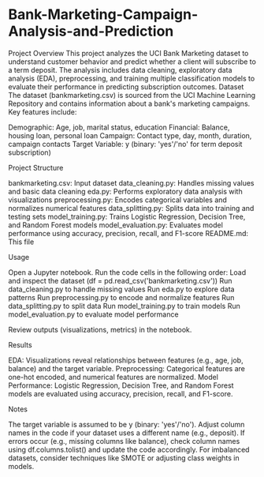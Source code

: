 # Bank-Marketing-Campaign-Analysis-and-Prediction

Project Overview
This project analyzes the UCI Bank Marketing dataset to understand customer behavior and predict whether a client will subscribe to a term deposit. The analysis includes data cleaning, exploratory data analysis (EDA), preprocessing, and training multiple classification models to evaluate their performance in predicting subscription outcomes.
Dataset
The dataset (bankmarketing.csv) is sourced from the UCI Machine Learning Repository and contains information about a bank's marketing campaigns. Key features include:

Demographic: Age, job, marital status, education
Financial: Balance, housing loan, personal loan
Campaign: Contact type, day, month, duration, campaign contacts
Target Variable: y (binary: 'yes'/'no' for term deposit subscription)

Project Structure

bankmarketing.csv: Input dataset
data_cleaning.py: Handles missing values and basic data cleaning
eda.py: Performs exploratory data analysis with visualizations
preprocessing.py: Encodes categorical variables and normalizes numerical features
data_splitting.py: Splits data into training and testing sets
model_training.py: Trains Logistic Regression, Decision Tree, and Random Forest models
model_evaluation.py: Evaluates model performance using accuracy, precision, recall, and F1-score
README.md: This file


Usage

Open a Jupyter notebook.
Run the code cells in the following order:
Load and inspect the dataset (df = pd.read_csv('bankmarketing.csv'))
Run data_cleaning.py to handle missing values
Run eda.py to explore data patterns
Run preprocessing.py to encode and normalize features
Run data_splitting.py to split data
Run model_training.py to train models
Run model_evaluation.py to evaluate model performance


Review outputs (visualizations, metrics) in the notebook.

Results

EDA: Visualizations reveal relationships between features (e.g., age, job, balance) and the target variable.
Preprocessing: Categorical features are one-hot encoded, and numerical features are normalized.
Model Performance: Logistic Regression, Decision Tree, and Random Forest models are evaluated using accuracy, precision, recall, and F1-score.

Notes

The target variable is assumed to be y (binary: 'yes'/'no'). Adjust column names in the code if your dataset uses a different name (e.g., deposit).
If errors occur (e.g., missing columns like balance), check column names using df.columns.tolist() and update the code accordingly.
For imbalanced datasets, consider techniques like SMOTE or adjusting class weights in models.

